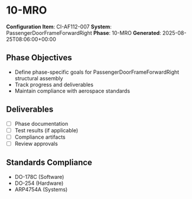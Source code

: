 # 10-MRO

**Configuration Item**: CI-AF112-007
**System**: PassengerDoorFrameForwardRight
**Phase**: 10-MRO
**Generated**: 2025-08-25T08:06:00+00:00

## Phase Objectives
- Define phase-specific goals for PassengerDoorFrameForwardRight structural assembly
- Track progress and deliverables
- Maintain compliance with aerospace standards

## Deliverables
- [ ] Phase documentation
- [ ] Test results (if applicable)
- [ ] Compliance artifacts
- [ ] Review approvals

## Standards Compliance
- DO-178C (Software)
- DO-254 (Hardware)
- ARP4754A (Systems)

